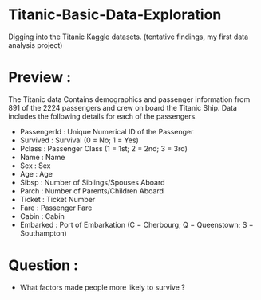 # Titanic-Basic-Data-Exploration
Digging into the Titanic Kaggle datasets. (tentative findings, my first data analysis project)

# Preview :
The Titanic data Contains demographics and passenger information from 891 of the 2224 passengers and crew on board the Titanic Ship. 
Data includes the following details for each of the passengers.

- PassengerId : Unique Numerical ID of the Passenger
- Survived : Survival (0 = No; 1 = Yes)
- Pclass : Passenger Class (1 = 1st; 2 = 2nd; 3 = 3rd)
- Name : Name
- Sex : Sex
- Age : Age
- Sibsp : Number of Siblings/Spouses Aboard
- Parch : Number of Parents/Children Aboard
- Ticket : Ticket Number
- Fare : Passenger Fare
- Cabin : Cabin
- Embarked : Port of Embarkation (C = Cherbourg; Q = Queenstown; S = Southampton)
# Question :
- What factors made people more likely to survive ?
